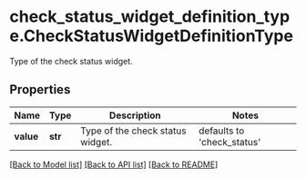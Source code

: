 # check_status_widget_definition_type.CheckStatusWidgetDefinitionType

Type of the check status widget.
## Properties
Name | Type | Description | Notes
------------ | ------------- | ------------- | -------------
**value** | **str** | Type of the check status widget. | defaults to 'check_status'

[[Back to Model list]](README.md#documentation-for-models) [[Back to API list]](README.md#documentation-for-api-endpoints) [[Back to README]](README.md)


